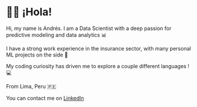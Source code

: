 # 👋🏼 ¡Hola!

Hi, my name is Andrés. I am a Data Scientist with a deep passion for predictive modeling and data analytics 📊

I have a strong work experience in the insurance sector, with many personal ML projects on the side 🧠

My coding curiosity has driven me to explore a couple different languages ! 💻

From Lima, Peru 🇵🇪

You can contact me on [LinkedIn](https://www.linkedin.com/in/aerojasm/)
<!---
andres99rojas/andres99rojas is a ✨ special ✨ repository because its `README.md` (this file) appears on your GitHub profile.
You can click the Preview link to take a look at your changes.
--->
